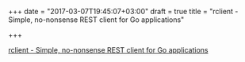 +++
date = "2017-03-07T19:45:07+03:00"
draft = true
title = "rclient - Simple, no-nonsense REST client for Go applications"

+++

<p><a href="https://github.com/zpatrick/rclient">rclient - Simple, no-nonsense REST client for Go applications</a></p>
